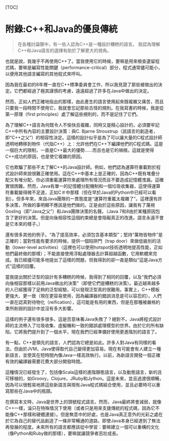 ﻿[TOC]

<!-- Appendix: The Positive Legacy of C++ and Java -->
# 附錄:C++和Java的優良傳統

> 在各種討論聲中，有一些人認為C++是一種設計糟糕的語言。 我認為理解C++和Java語言的選擇有助於了解更大的視角。

也就是說，我幾乎不再使用C++了。當我使用它的時候，要嘛是用來檢查遺留程式碼，要嘛是編寫性能關鍵（performance-critical）部分，程式通常儘可能小，以便用其他語言編寫的其他程式來呼叫。

因為我在最初的8年裡一直在C++標準委員會工作，所以我見證了那些被做出的決定。它們都經過了極其謹慎的考慮，遠遠超過了許多在Java中做出的決定。

然而，正如人們正確地指出的那樣，由此產生的語言使用起來既複雜又痛苦，而且只要我一段時間不使用它，我就會忘記那些古怪的規則。在我寫書的時候，我是從第一原理（first principles）處了解這些規則的，而不是記住了它們。

為了理解C++語言為何既令人不愉快且複雜，同時又是精心設計的，必須要牢記C++中所有內容的主要設計決策：與C. Bjarne Stroustrup（該語言的創造者，即“C++之父”）的相容性決定。這樣的設計似乎是為了可以讓大量的C程式設計師透明地轉移到物件（代指C++）上：允許他們在C++下編譯他們的C程式碼。這是一個巨大的限制，一直是C++最大的優勢......而且也是它的禍根。這就是使得C++成功的原因，也是使它複雜的原因。

它也欺騙了那些不太了解C++的Java設計師。例如，他們認為運算符重載對於程式設計師來說很難正確使用。這在C++中基本上是正確的，因為C++既有堆疊分配又有堆分配，你必須重載運算符來處理所有情況而且不要造成記憶體洩漏。這確實很困難。然而，Java有單一的記憶體分配機制和一個垃圾收集器，這使得運算符重載變得微不足道，正如C＃中那樣（但在早於Java的Python中已經可以看到）。但多年來，來自Java團隊的一貫態度是“運算符重載太複雜了”。這裡還有許多決策，所做的事明顯不應該是他們做的。正是由於這些原因，讓我有了蔑視Gosling（即“Java之父”）和Java團隊決策的名聲。（Java 7和8由於某種原因包含了更好的決策。但是向後相容性這個約束總是會阻礙真正的改進。語言永遠不會是它本來的樣子。）

還有很多其他的例子。“為了提高效率，必須包含基本類型”；堅持“萬物皆物件”是正確的；當對性能有要求的時候，提供一個陷阱門（trap door）來做低級別的活動（lower-level activities）（這裡也可以使用hotspot技術透明地提高性能，正如他們最終做的那樣）；不能直接使用浮點處理器去計算超越函數，它用軟體來完成。我已經儘可能多地提出了這樣的問題，但我得到的卻一直是類似“這是Java方式”這樣的回覆。

當我提出關於泛型的設計有多糟糕的時候，我得到了相同的回覆，以及“我們必須向後相容那樣以前用Java做出的決策”（即使它們是糟糕的決策）。最近越來越多的人已經獲得了足夠的泛型經驗，可以發現泛型真的很難用。事實上，C++模板更強大、更一致（現在更容易使用，因為編譯器的錯誤消息是可以容忍的）。人們一直在認真對待物化（reification），這可能是有用的東西，但是在那種被嚴格約束所削弱的設計中並沒有多大影響。

這樣的例子還有很多很多。這是否意味著Java失敗了？絕對不。Java將程式設計師的主流帶入了垃圾收集、虛擬機和一致的錯誤處理模型的世界。由於它的所有缺陷，它將我們提升到了一個水平，現在我們已經準備好使用更進階別的語言了。

有一點，C++是領先的語言，人們認為它總是如此。許多人對Java有同樣的看法，但由於JVM，Java使得取代自己變得更加容易。現在有可能會有人建立一種新語言，並使其在短時間內像Java一樣高效執行。以前，為新語言開發一個正確有效的編譯器需要花費大部分開發時間。

這種情況已經發生了，包括像Scala這樣的進階靜態語言，以及動態語言，新的且可移植的，如Groovy，Clojure，JRuby和Jython。這是未來，並且過渡很順暢，因為可以很輕易地將這些新語言與現有Java程式碼結合使用，並且必要時可以重寫那些在Java中的瓶頸。

在撰寫本文時，Java是世界上的頭號程式語言。然而，Java最終將會減弱，就像C++一樣，淪只在特殊情況下使用（或者只是用來支援傳統的程式碼，因為它不能像C++那樣和硬體連接）。但是無意中的好處，也是Java真正意外的光彩之處在於它為自己的替代品創造了一條非常暢通的道路，即使Java本身已經達到了無法再發展的程度。未來所有的語言都應該從中學習：要嘛建立一個可以重構的文化（像Python和Ruby做的那樣），要嘛就讓競爭者茁壯成長。

<!-- 分頁 -->
<div style="page-break-after: always;"></div>
